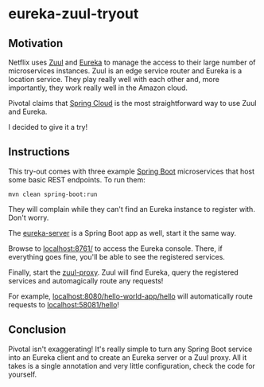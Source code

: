 # eureka-zuul-tryout

## Motivation

Netflix uses [Zuul](https://github.com/Netflix/zuul) and [Eureka](https://github.com/Netflix/eureka) to manage the access to their large number of microservices instances. Zuul is an edge service router and Eureka is a location service. They play really well with each other and, more importantly, they work really well in the Amazon cloud.

Pivotal claims that [Spring Cloud](http://projects.spring.io/spring-cloud/) is the most straightforward way to use Zuul and Eureka.

I decided to give it a try!

## Instructions

This try-out comes with three example [Spring Boot](http://projects.spring.io/spring-boot/) microservices that host some basic REST endpoints. To run them:

	mvn clean spring-boot:run

They will complain while they can't find an Eureka instance to register with. Don't worry.

The [eureka-server](https://github.com/armeniopinto/eureka-zuul-tryout/tree/master/eureka-server) is a Spring Boot app as well, start it the same way.

Browse to [localhost:8761/](http://localhost:8761/) to access the Eureka console. There, if everything goes fine, you'll be able to see the registered services.

Finally, start the [zuul-proxy](https://github.com/armeniopinto/eureka-zuul-tryout/tree/master/zuul-proxy). Zuul will find Eureka, query the registered services and automagically route any requests!

For example, [localhost:8080/hello-world-app/hello](http://localhost:8080/hello-world-app/hello) will automatically route requests to [localhost:58081/hello](http://localhost:58081/hello)!

## Conclusion

Pivotal isn't exaggerating! It's really simple to turn any Spring Boot service into an Eureka client and to create an Eureka server or a Zuul proxy. All it takes is a single annotation and very little configuration, check the code for yourself.
